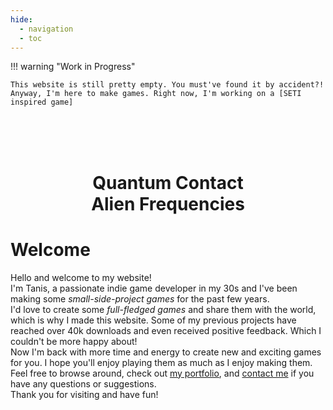 ```yaml
---
hide:
  - navigation
  - toc
---
```


!!! warning "Work in Progress"

    This website is still pretty empty. You must've found it by accident?!
    Anyway, I'm here to make games. Right now, I'm working on a [SETI inspired game]

</br>    
<h1 align="center">
<br>Quantum Contact<br>Alien Frequencies
</h1>


# Welcome

Hello and welcome to my website!  
I'm Tanis, a passionate indie game developer in my 30s and I've been making some _small-side-project games_ for the past few years.  
I'd love to create some _full-fledged games_ and share them with the world, which is why I made this website. Some of my previous projects have reached over 40k downloads and even received positive feedback. Which I couldn't be more happy about!  
Now I'm back with more time and energy to create new and exciting games for you. I hope you'll enjoy playing them as much as I enjoy making them. Feel free to browse around, check out [my portfolio], and [contact me] if you have any questions or suggestions.  
Thank you for visiting and have fun!

[my portfolio]: https://doctororbit.itch.io
[SETI inspired game]: game/about.md
[contact me]: info/about.md